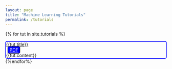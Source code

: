 ```yaml
---
layout: page
title: "Machine Learning Tutorials"
permalink: /tutorials
---
```


{% for tut in site.tutorials %}
<div class="container" style="border:2px solid blue;border-radius:5px;">
<div class="row">
<div class="col"><a href="{{ base.url | prepend: site.url }}{{tut.url}}">{{tut.title}}</a></div>
<div class="col"><div class="float-end"><a style="background-color:blue;color:white;padding:2px 5px 2px 5px;margin:2px 5px 2px 5px;border:1px solid black;border-radius:5px;" href="{{ base.url | prepend: site.url }}{{tut.pdf}}">PDF</a></div></div>
</div>
<div class="row">{{tut.content}}</div>
</div>
{%endfor%}
